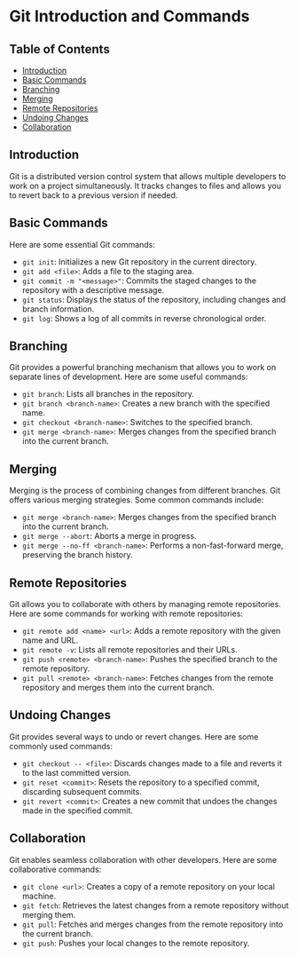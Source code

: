 # Git Introduction and Commands


## Table of Contents
- [Introduction](#introduction)
- [Basic Commands](#basic-commands)
- [Branching](#branching)
- [Merging](#merging)
- [Remote Repositories](#remote-repositories)
- [Undoing Changes](#undoing-changes)
- [Collaboration](#collaboration)

## Introduction

Git is a distributed version control system that allows multiple developers to work on a project simultaneously. It tracks changes to files and allows you to revert back to a previous version if needed.

## Basic Commands

Here are some essential Git commands:

- `git init`: Initializes a new Git repository in the current directory.
- `git add <file>`: Adds a file to the staging area.
- `git commit -m "<message>"`: Commits the staged changes to the repository with a descriptive message.
- `git status`: Displays the status of the repository, including changes and branch information.
- `git log`: Shows a log of all commits in reverse chronological order.

## Branching

Git provides a powerful branching mechanism that allows you to work on separate lines of development. Here are some useful commands:

- `git branch`: Lists all branches in the repository.
- `git branch <branch-name>`: Creates a new branch with the specified name.
- `git checkout <branch-name>`: Switches to the specified branch.
- `git merge <branch-name>`: Merges changes from the specified branch into the current branch.

## Merging

Merging is the process of combining changes from different branches. Git offers various merging strategies. Some common commands include:

- `git merge <branch-name>`: Merges changes from the specified branch into the current branch.
- `git merge --abort`: Aborts a merge in progress.
- `git merge --no-ff <branch-name>`: Performs a non-fast-forward merge, preserving the branch history.

## Remote Repositories

Git allows you to collaborate with others by managing remote repositories. Here are some commands for working with remote repositories:

- `git remote add <name> <url>`: Adds a remote repository with the given name and URL.
- `git remote -v`: Lists all remote repositories and their URLs.
- `git push <remote> <branch-name>`: Pushes the specified branch to the remote repository.
- `git pull <remote> <branch-name>`: Fetches changes from the remote repository and merges them into the current branch.

## Undoing Changes

Git provides several ways to undo or revert changes. Here are some commonly used commands:

- `git checkout -- <file>`: Discards changes made to a file and reverts it to the last committed version.
- `git reset <commit>`: Resets the repository to a specified commit, discarding subsequent commits.
- `git revert <commit>`: Creates a new commit that undoes the changes made in the specified commit.

## Collaboration

Git enables seamless collaboration with other developers. Here are some collaborative commands:

- `git clone <url>`: Creates a copy of a remote repository on your local machine.
- `git fetch`: Retrieves the latest changes from a remote repository without merging them.
- `git pull`: Fetches and merges changes from the remote repository into the current branch.
- `git push`: Pushes your local changes to the remote repository.
